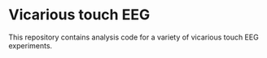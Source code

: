 # Vicarious touch EEG
This repository contains analysis code for a variety of vicarious touch EEG
experiments.
